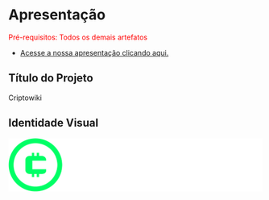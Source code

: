 # Apresentação

<span style="color:red">Pré-requisitos: Todos os demais artefatos</span>

- [Acesse a nossa apresentação clicando aqui.](https://www.canva.com/design/DAFEoF3mK4k/bS6w27RG_uPC99uRZsGIzQ/view?utm_content=DAFEoF3mK4k&utm_campaign=designshare&utm_medium=link&utm_source=publishsharelink#1)

## Título do Projeto

Criptowiki

## Identidade Visual

[![Logo do site](./img/Logo%20-%20Completo%20-%20Verde%20de%20Branco.png)](https://icei-puc-minas-pmv-ads.github.io/criptowiki/)
